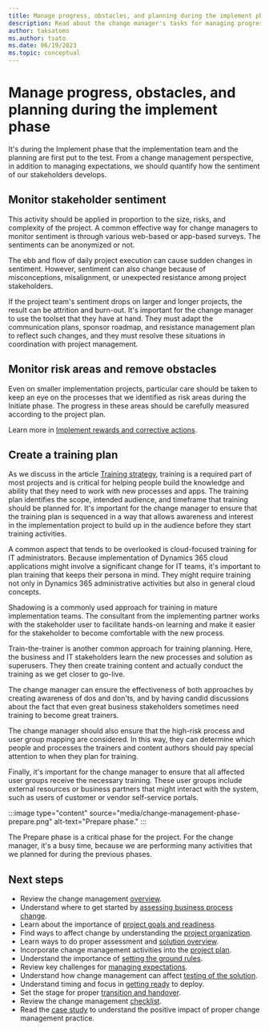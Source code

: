 ```yaml
---
title: Manage progress, obstacles, and planning during the implement phase
description: Read about the change manager's tasks for managing progress and obstacles during the implementation phase of a Dynamics 365 implementation project. 
author: taksatoms
ms.author: tsato
ms.date: 06/19/2023
ms.topic: conceptual
---
```


# Manage progress, obstacles, and planning during the implement phase

It's during the Implement phase that the implementation team and the planning are first put to the test. From a change management perspective, in addition to managing expectations, we should quantify how the sentiment of our stakeholders develops.

## Monitor stakeholder sentiment

This activity should be applied in proportion to the size, risks, and complexity of the project. A common effective way for change managers to monitor sentiment is through various web-based or app-based surveys. The sentiments can be anonymized or not.

The ebb and flow of daily project execution can cause sudden changes in sentiment. However, sentiment can also change because of misconceptions, misalignment, or unexpected resistance among project stakeholders.

If the project team's sentiment drops on larger and longer projects, the result can be attrition and burn-out. It's important for the change manager to use the toolset that they have at hand. They must adapt the communication plans, sponsor roadmap, and resistance management plan to reflect such changes, and they must resolve these situations in coordination with project management.

## Monitor risk areas and remove obstacles

Even on smaller implementation projects, particular care should be taken to keep an eye on the processes that we identified as risk areas during the Initiate phase. The progress in these areas should be carefully measured according to the project plan.

Learn more in [Implement rewards and corrective actions](change-management-transition-handover.md#implement-rewards-and-corrective-actions).

## Create a training plan

As we discuss in the article [Training strategy](training-strategy.md), training is a required part of most projects and is critical for helping people build the knowledge and ability that they need to work with new processes and apps. The training plan identifies the scope, intended audience, and timeframe that training should be planned for. It's important for the change manager to ensure that the training plan is sequenced in a way that allows awareness and interest in the implementation project to build up in the audience before they start training activities.

A common aspect that tends to be overlooked is cloud-focused training for IT administrators. Because implementation of Dynamics 365 cloud applications might involve a significant change for IT teams, it's important to plan training that keeps their persona in mind. They might require training not only in Dynamics 365 administrative activities but also in general cloud concepts.

Shadowing is a commonly used approach for training in mature implementation teams. The consultant from the implementing partner works with the stakeholder user to facilitate hands-on learning and make it easier for the stakeholder to become comfortable with the new process.

Train-the-trainer is another common approach for training planning. Here, the business and IT stakeholders learn the new processes and solution as superusers. They then create training content and actually conduct the training as we get closer to go-live.

The change manager can ensure the effectiveness of both approaches by creating awareness of dos and don'ts, and by having candid discussions about the fact that even great business stakeholders sometimes need training to become great trainers.

The change manager should also ensure that the high-risk process and user group mapping are considered. In this way, they can determine which people and processes the trainers and content authors should pay special attention to when they plan for training.

Finally, it's important for the change manager to ensure that all affected user groups receive the necessary training. These user groups include external resources or business partners that might interact with the system, such as users of customer or vendor self-service portals.

:::image type="content" source="media/change-management-phase-prepare.png" alt-text="Prepare phase." :::

The Prepare phase is a critical phase for the project. For the change manager, it's a busy time, because we are performing many activities that we planned for during the previous phases.

## Next steps

- Review the change management [overview](change-management.md).
- Understand where to get started by [assessing business process change](change-management-assessing-business-process-change.md).
- Learn about the importance of [project goals and readiness](change-management-project-goals-readiness.md).
- Find ways to affect change by understanding the [project organization](change-management-project-organization.md).
- Learn ways to do proper assessment and [solution overview](change-management-solution-overiew.md).
- Incorporate change management activities into the [project plan](change-management-project-plan.md).
- Understand the importance of [setting the ground rules](change-management-set-ground-rules.md).
- Review key challenges for [managing expectations](change-management-manage-expectations.md).
- Understand how change management can affect [testing of the solution](change-management-test-solution.md).
- Understand timing and focus in [getting ready](change-management-get-ready.md) to deploy.
- Set the stage for proper [transition and handover](change-management-transition-handover.md).
- Review the change management [checklist](change-management-checklist.md).
- Read the [case study](change-management-case-study.md) to understand the positive impact of proper change management practice.
